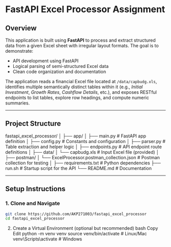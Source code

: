 # FastAPI Excel Processor Assignment

## Overview

This application is built using **FastAPI** to process and extract structured data from a given Excel sheet with irregular layout formats. The goal is to demonstrate:

- API development using FastAPI
- Logical parsing of semi-structured Excel data
- Clean code organization and documentation

The application reads a financial Excel file located at `/data/capbudg.xls`, identifies multiple semantically distinct tables within it (e.g., *Initial Investment*, *Growth Rates*, *Cashflow Details*, etc.), and exposes RESTful endpoints to list tables, explore row headings, and compute numeric summaries.

---

## Project Structure
fastapi_excel_processor/
│
├── app/
│ ├── main.py # FastAPI app definition
│ ├── config.py # Constants and configuration
│ ├── parser.py # Table extraction and helper logic
│ ├── endpoints.py # API endpoint route definitions
│
├── data/
│ └── capbudg.xls # Input Excel file (provided)
│
├── postman/
│ └── ExcelProcessor.postman_collection.json # Postman collection for testing
│
├── requirements.txt # Python dependencies
├── run.sh # Startup script for the API
└── README.md # Documentation

---

## Setup Instructions

### 1. Clone and Navigate
```bash
git clone https://github.com/AKP271003/fastapi_excel_processor
cd fastapi_excel_processor
```

2. Create a Virtual Environment (optional but recommended)
bash
Copy
Edit
python -m venv venv
source venv/bin/activate          # Linux/Mac
venv\Scripts\activate             # Windows
